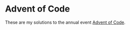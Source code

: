Advent of Code
==============

These are my solutions to the annual event [Advent of Code](https://adventofcode.com/).
